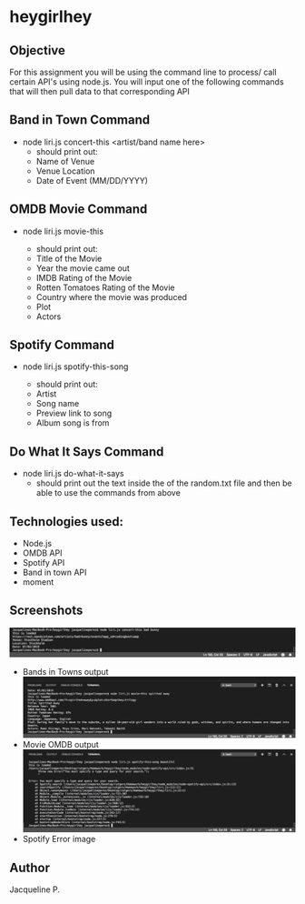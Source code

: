 # heygirlhey

## Objective 
For this assignment you will be using the command line to process/ call certain API's using node.js. You will input one of the following commands that will then pull data to that corresponding API

## Band in Town Command 
- node liri.js concert-this <artist/band name here>
  - should print out: 
   - Name of Venue
   - Venue Location
   - Date of Event (MM/DD/YYYY)
 
## OMDB Movie Command 
- node liri.js movie-this <movie name here>
  - should print out: 
   - Title of the Movie
   - Year the movie came out
   - IMDB Rating of the Movie
   - Rotten Tomatoes Rating of the Movie
   - Country where the movie was produced
   - Plot
   - Actors 
  
## Spotify Command 
- node liri.js spotify-this-song <song name here>
  - should print out: 
   - Artist
   - Song name
   - Preview link to song
   - Album song is from 
  
## Do What It Says Command 
- node liri.js do-what-it-says
  - should print out the text inside the of the random.txt file and then be able to use the commands from above
    
## Technologies used:
- Node.js
- OMDB API
- Spotify API
- Band in town API 
- moment 
 
## Screenshots 
![Bandsintown](https://github.com/japerez107/heygirlhey/blob/master/images/concert-this.png)
- Bands in Towns output
![omdb](https://github.com/japerez107/heygirlhey/blob/master/images/movie-this.png)
- Movie OMDB output 
![spotify](https://github.com/japerez107/heygirlhey/blob/master/images/spotify-this-song.png)
- Spotify Error image

## Author
Jacqueline P. 
